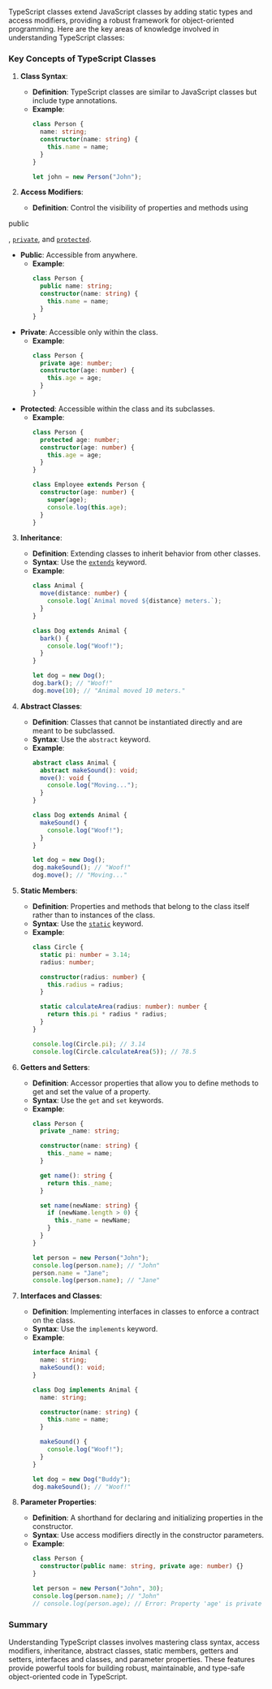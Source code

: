 TypeScript classes extend JavaScript classes by adding static types and access modifiers, providing a robust framework for object-oriented programming. Here are the key areas of knowledge involved in understanding TypeScript classes:

### Key Concepts of TypeScript Classes

1. **Class Syntax**:
   - **Definition**: TypeScript classes are similar to JavaScript classes but include type annotations.
   - **Example**:
     ```typescript
     class Person {
       name: string;
       constructor(name: string) {
         this.name = name;
       }
     }

     let john = new Person("John");
     ```

2. **Access Modifiers**:
   - **Definition**: Control the visibility of properties and methods using 

public

, [`private`](command:_github.copilot.openSymbolFromReferences?%5B%22%22%2C%5B%7B%22uri%22%3A%7B%22scheme%22%3A%22file%22%2C%22authority%22%3A%22%22%2C%22path%22%3A%22%2FUsers%2Flyc%2FDesktop%2Fwwwto.com%2Fdocs%2Ftypescript%2Fall.md%22%2C%22query%22%3A%22%22%2C%22fragment%22%3A%22%22%7D%2C%22pos%22%3A%7B%22line%22%3A97%2C%22character%22%3A81%7D%7D%5D%2C%22f27a5a83-3a58-4025-b3a1-93e1ace9bfe5%22%5D "Go to definition"), and [`protected`](command:_github.copilot.openSymbolFromReferences?%5B%22%22%2C%5B%7B%22uri%22%3A%7B%22scheme%22%3A%22file%22%2C%22authority%22%3A%22%22%2C%22path%22%3A%22%2FUsers%2Flyc%2FDesktop%2Fwwwto.com%2Fdocs%2Ftypescript%2Fall.md%22%2C%22query%22%3A%22%22%2C%22fragment%22%3A%22%22%7D%2C%22pos%22%3A%7B%22line%22%3A97%2C%22character%22%3A94%7D%7D%5D%2C%22f27a5a83-3a58-4025-b3a1-93e1ace9bfe5%22%5D "Go to definition").
   - **Public**: Accessible from anywhere.
     - **Example**:
       ```typescript
       class Person {
         public name: string;
         constructor(name: string) {
           this.name = name;
         }
       }
       ```
   - **Private**: Accessible only within the class.
     - **Example**:
       ```typescript
       class Person {
         private age: number;
         constructor(age: number) {
           this.age = age;
         }
       }
       ```
   - **Protected**: Accessible within the class and its subclasses.
     - **Example**:
       ```typescript
       class Person {
         protected age: number;
         constructor(age: number) {
           this.age = age;
         }
       }

       class Employee extends Person {
         constructor(age: number) {
           super(age);
           console.log(this.age);
         }
       }
       ```

3. **Inheritance**:
   - **Definition**: Extending classes to inherit behavior from other classes.
   - **Syntax**: Use the [`extends`](command:_github.copilot.openSymbolFromReferences?%5B%22%22%2C%5B%7B%22uri%22%3A%7B%22scheme%22%3A%22file%22%2C%22authority%22%3A%22%22%2C%22path%22%3A%22%2FUsers%2Flyc%2FDesktop%2Fwwwto.com%2Fdocs%2Ftypescript%2Fall.md%22%2C%22query%22%3A%22%22%2C%22fragment%22%3A%22%22%7D%2C%22pos%22%3A%7B%22line%22%3A86%2C%22character%22%3A21%7D%7D%5D%2C%22f27a5a83-3a58-4025-b3a1-93e1ace9bfe5%22%5D "Go to definition") keyword.
   - **Example**:
     ```typescript
     class Animal {
       move(distance: number) {
         console.log(`Animal moved ${distance} meters.`);
       }
     }

     class Dog extends Animal {
       bark() {
         console.log("Woof!");
       }
     }

     let dog = new Dog();
     dog.bark(); // "Woof!"
     dog.move(10); // "Animal moved 10 meters."
     ```

4. **Abstract Classes**:
   - **Definition**: Classes that cannot be instantiated directly and are meant to be subclassed.
   - **Syntax**: Use the `abstract` keyword.
   - **Example**:
     ```typescript
     abstract class Animal {
       abstract makeSound(): void;
       move(): void {
         console.log("Moving...");
       }
     }

     class Dog extends Animal {
       makeSound() {
         console.log("Woof!");
       }
     }

     let dog = new Dog();
     dog.makeSound(); // "Woof!"
     dog.move(); // "Moving..."
     ```

5. **Static Members**:
   - **Definition**: Properties and methods that belong to the class itself rather than to instances of the class.
   - **Syntax**: Use the [`static`](command:_github.copilot.openSymbolFromReferences?%5B%22%22%2C%5B%7B%22uri%22%3A%7B%22scheme%22%3A%22file%22%2C%22authority%22%3A%22%22%2C%22path%22%3A%22%2FUsers%2Flyc%2FDesktop%2Fwwwto.com%2Fdocs%2Ftypescript%2Fall.md%22%2C%22query%22%3A%22%22%2C%22fragment%22%3A%22%22%7D%2C%22pos%22%3A%7B%22line%22%3A88%2C%22character%22%3A57%7D%7D%5D%2C%22f27a5a83-3a58-4025-b3a1-93e1ace9bfe5%22%5D "Go to definition") keyword.
   - **Example**:
     ```typescript
     class Circle {
       static pi: number = 3.14;
       radius: number;

       constructor(radius: number) {
         this.radius = radius;
       }

       static calculateArea(radius: number): number {
         return this.pi * radius * radius;
       }
     }

     console.log(Circle.pi); // 3.14
     console.log(Circle.calculateArea(5)); // 78.5
     ```

6. **Getters and Setters**:
   - **Definition**: Accessor properties that allow you to define methods to get and set the value of a property.
   - **Syntax**: Use the `get` and `set` keywords.
   - **Example**:
     ```typescript
     class Person {
       private _name: string;

       constructor(name: string) {
         this._name = name;
       }

       get name(): string {
         return this._name;
       }

       set name(newName: string) {
         if (newName.length > 0) {
           this._name = newName;
         }
       }
     }

     let person = new Person("John");
     console.log(person.name); // "John"
     person.name = "Jane";
     console.log(person.name); // "Jane"
     ```

7. **Interfaces and Classes**:
   - **Definition**: Implementing interfaces in classes to enforce a contract on the class.
   - **Syntax**: Use the `implements` keyword.
   - **Example**:
     ```typescript
     interface Animal {
       name: string;
       makeSound(): void;
     }

     class Dog implements Animal {
       name: string;

       constructor(name: string) {
         this.name = name;
       }

       makeSound() {
         console.log("Woof!");
       }
     }

     let dog = new Dog("Buddy");
     dog.makeSound(); // "Woof!"
     ```

8. **Parameter Properties**:
   - **Definition**: A shorthand for declaring and initializing properties in the constructor.
   - **Syntax**: Use access modifiers directly in the constructor parameters.
   - **Example**:
     ```typescript
     class Person {
       constructor(public name: string, private age: number) {}
     }

     let person = new Person("John", 30);
     console.log(person.name); // "John"
     // console.log(person.age); // Error: Property 'age' is private and only accessible within class 'Person'.
     ```

### Summary

Understanding TypeScript classes involves mastering class syntax, access modifiers, inheritance, abstract classes, static members, getters and setters, interfaces and classes, and parameter properties. These features provide powerful tools for building robust, maintainable, and type-safe object-oriented code in TypeScript.